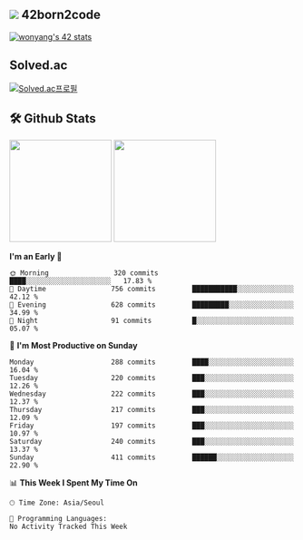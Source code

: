 
## <img src="https://img.shields.io/badge/-000000?style=flat&logo=42&logoColor=white"> 42born2code
[![wonyang's 42 stats](https://badge42.vercel.app/api/v2/cl5nhe5b6007809kydha7ht42/stats?cursusId=21&coalitionId=88)](https://profile.intra.42.fr/users/wonyang)

## Solved.ac
[![Solved.ac프로필](http://mazassumnida.wtf/api/v2/generate_badge?boj=bennyws)](https://solved.ac/bennyws)

## 🛠️ Github Stats
<p>
  <img height="180em" src="https://github-readme-stats-veggie-garden.vercel.app/api?username=gemstoneyang&show_icons=true&include_all_commits=true&bg_color=30,e96443,904e95&title_color=fff&text_color=fff">
  <img height="180em" src="https://github-readme-stats-veggie-garden.vercel.app/api/top-langs/?username=gemstoneyang&layout=compact&bg_color=30,e96443,904e95&title_color=fff&text_color=fff">
</p>

<!--START_SECTION:waka-->
**I'm an Early 🐤** 

```text
🌞 Morning                320 commits         ████░░░░░░░░░░░░░░░░░░░░░   17.83 % 
🌆 Daytime                756 commits         ███████████░░░░░░░░░░░░░░   42.12 % 
🌃 Evening                628 commits         █████████░░░░░░░░░░░░░░░░   34.99 % 
🌙 Night                  91 commits          █░░░░░░░░░░░░░░░░░░░░░░░░   05.07 % 
```
📅 **I'm Most Productive on Sunday** 

```text
Monday                   288 commits         ████░░░░░░░░░░░░░░░░░░░░░   16.04 % 
Tuesday                  220 commits         ███░░░░░░░░░░░░░░░░░░░░░░   12.26 % 
Wednesday                222 commits         ███░░░░░░░░░░░░░░░░░░░░░░   12.37 % 
Thursday                 217 commits         ███░░░░░░░░░░░░░░░░░░░░░░   12.09 % 
Friday                   197 commits         ███░░░░░░░░░░░░░░░░░░░░░░   10.97 % 
Saturday                 240 commits         ███░░░░░░░░░░░░░░░░░░░░░░   13.37 % 
Sunday                   411 commits         ██████░░░░░░░░░░░░░░░░░░░   22.90 % 
```


📊 **This Week I Spent My Time On** 

```text
🕑︎ Time Zone: Asia/Seoul

💬 Programming Languages: 
No Activity Tracked This Week
```


<!--END_SECTION:waka-->
